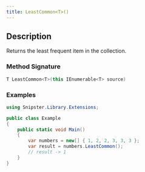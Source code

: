 ```yaml
---
title: LeastCommon<T>()
---
```


## Description
Returns the least frequent item in the collection.

### Method Signature

```csharp
T LeastCommon<T>(this IEnumerable<T> source)
```
### Examples

```csharp
using Snipster.Library.Extensions;

public class Example
{
    public static void Main()
    {
        var numbers = new[] { 1, 2, 2, 3, 3, 3 };
        var result = numbers.LeastCommon();
        // result -> 1
    }
}
```